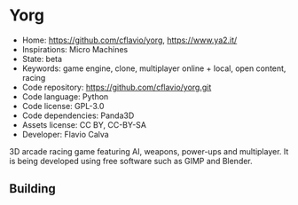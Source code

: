 # Yorg

- Home: https://github.com/cflavio/yorg, https://www.ya2.it/
- Inspirations: Micro Machines
- State: beta
- Keywords: game engine, clone, multiplayer online + local, open content, racing
- Code repository: https://github.com/cflavio/yorg.git
- Code language: Python
- Code license: GPL-3.0
- Code dependencies: Panda3D
- Assets license: CC BY, CC-BY-SA
- Developer: Flavio Calva

3D arcade racing game featuring AI, weapons, power-ups and multiplayer.
It is being developed using free software such as GIMP and Blender.

## Building
